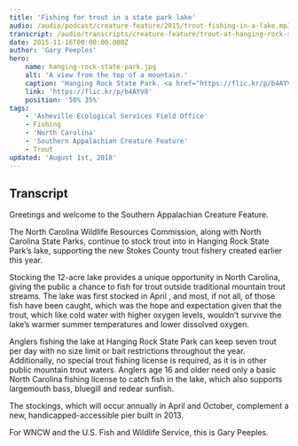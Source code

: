 ```yaml
---
title: 'Fishing for trout in a state park lake'
audio: /audio/podcast/creature-feature/2015/trout-fishing-in-a-lake.mp3
transcript: /audio/transcripts/creature-feature/trout-at-hanging-rock-state-park.pdf
date: 2015-11-16T00:00:00.000Z
author: 'Gary Peeples'
hero:
    name: hanging-rock-state-park.jpg
    alt: 'A view from the top of a mountain.'
    caption: 'Hanging Rock State Park. <a href="https://flic.kr/p/b4AYV8">Photo</a> by Amy Meredith, CC BY-ND 2.0.'
    link: 'https://flic.kr/p/b4AYV8'
    position: '50% 35%'
tags:
    - 'Asheville Ecological Services Field Office'
    - Fishing
    - 'North Carolina'
    - 'Southern Appalachian Creature Feature'
    - Trout
updated: 'August 1st, 2018'
---
```


## Transcript

Greetings and welcome to the Southern Appalachian Creature Feature.

The North Carolina Wildlife Resources Commission, along with North Carolina State Parks, continue to stock trout into in Hanging Rock State Park’s lake, supporting the new Stokes County trout fishery created earlier this year.  

Stocking the 12-acre lake provides a unique opportunity in North Carolina, giving the public a chance to fish for trout outside traditional mountain trout streams. The lake was first stocked in April , and most, if not all, of those fish have been caught, which was the hope and expectation given that the trout, which like cold water with higher oxygen levels, wouldn’t survive the lake’s warmer summer temperatures and lower dissolved oxygen.

Anglers fishing the lake at Hanging Rock State Park can keep seven trout per day with no size limit or bait restrictions throughout the year. Additionally, no special trout fishing license is required, as it is in other public mountain trout waters. Anglers age 16 and older need only a basic North Carolina fishing license to catch fish in the lake, which also supports largemouth bass, bluegill and redear sunfish.

The stockings, which will occur annually in April and October, complement a new, handicapped-accessible pier built in 2013.

For WNCW and the U.S. Fish and Wildlife Service, this is Gary Peeples.
